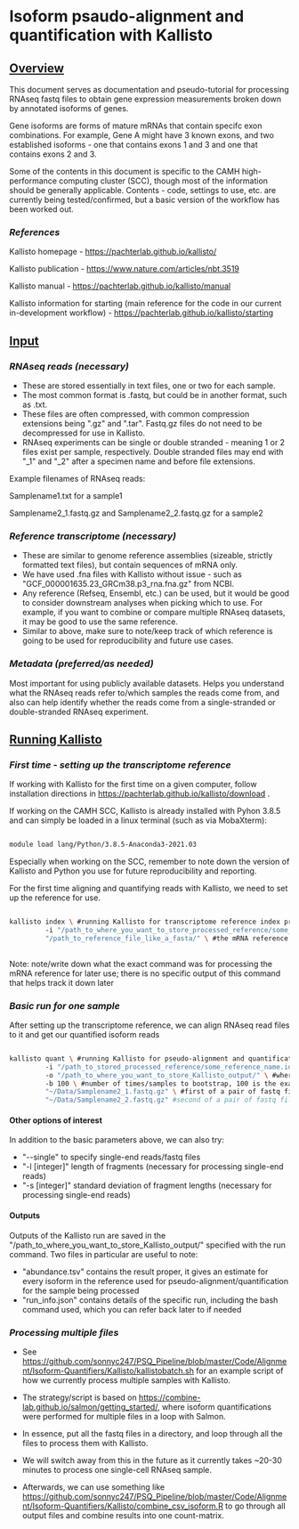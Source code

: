 # Isoform psaudo-alignment and quantification with Kallisto

## <ins> Overview </ins>

This document serves as documentation and pseudo-tutorial for processing RNAseq fastq files to obtain gene expression measurements broken down by annotated isoforms of genes. 

Gene isoforms are forms of mature mRNAs that contain specifc exon combinations. For example, Gene A might have 3 known exons, and two established isoforms - one that contains exons 1 and 3 and one that contains exons 2 and 3. 

Some of the contents in this document is specific to the CAMH high-performance computing cluster (SCC), though most of the information should be generally applicable. Contents - code, settings to use, etc. are currently being tested/confirmed, but a basic version of the workflow has been worked out.

### *References*

Kallisto homepage - https://pachterlab.github.io/kallisto/

Kallisto publication - https://www.nature.com/articles/nbt.3519

Kallisto manual - https://pachterlab.github.io/kallisto/manual

Kallisto information for starting (main reference for the code in our current in-development workflow) - https://pachterlab.github.io/kallisto/starting

## <ins> Input </ins>

### *RNAseq reads (necessary)*

* These are stored essentially in text files, one or two for each sample. 
* The most common format is .fastq, but could be in another format, such as .txt. 
* These files are often compressed, with common compression extensions being ".gz" and ".tar". Fastq.gz files do not need to be decompressed for use in Kallisto. 
* RNAseq experiments can be single or double stranded - meaning 1 or 2 files exist per sample, respectively. Double stranded files may end with "_1" and "_2" after a specimen name and before file extensions. 

Example filenames of RNAseq reads:

Samplename1.txt for a sample1

Samplename2_1.fastq.gz and Samplename2_2.fastq.gz for a sample2

### *Reference transcriptome (necessary)*

* These are similar to genome reference assemblies (sizeable, strictly formatted text files), but contain sequences of mRNA only.
* We have used .fna files with Kallisto without issue - such as "GCF_000001635.23_GRCm38.p3_rna.fna.gz" from NCBI.
* Any reference (Refseq, Ensembl, etc.) can be used, but it would be good to consider downstream analyses when picking which to use. For example, if you want to combine or compare multiple RNAseq datasets, it may be good to use the same reference.
* Similar to above, make sure to note/keep track of which reference is going to be used for reproducibility and future use cases.

### *Metadata (preferred/as needed)*

Most important for using publicly available datasets. Helps you understand what the RNAseq reads refer to/which samples the reads come from, and also can help identify whether the reads come from a single-stranded or double-stranded RNAseq experiment.

## <ins> Running Kallisto </ins>

### *First time - setting up the transcriptome reference*

If working with Kallisto for the first time on a given computer, follow installation directions in https://pachterlab.github.io/kallisto/download .

If working on the CAMH SCC, Kallisto is already installed with Pyhon 3.8.5 and can simply be loaded in a linux terminal (such as via MobaXterm):

```bash {cmd}

module load lang/Python/3.8.5-Anaconda3-2021.03

```

Especially when working on the SCC, remember to note down the version of Kallisto and Python you use for future reproducibility and reporting.

For the first time aligning and quantifying reads with Kallisto, we need to set up the reference for use.

```bash {cmd}

kallisto index \ #running Kallisto for transcriptome reference index processing
         -i "/path_to_where_you_want_to_store_processed_reference/some_reference_name.idx" \ #where we want to store the processed transcriptome as an "idx" file [1]
         "/path_to_reference_file_like_a_fasta/" \ #the mRNA reference file
  
```

Note: note/write down what the exact command was for processing the mRNA reference for later use; there is no specific output of this command that helps track it down later

### *Basic run for one sample*

After setting up the transcriptome reference, we can align RNAseq read files to it and get our quantified isoform reads

```bash {cmd}

kallisto quant \ #running Kallisto for pseudo-alignment and quantification
         -i "/path_to_stored_processed_reference/some_reference_name.idx" \ #same index path/file as above [1]
         -o "/path_to_where_you_want_to_store_Kallisto_output/" \ #where we want to store the output of Kallisto
         -b 100 \ #number of times/samples to bootstrap, 100 is the example used in the "getting started" page of the Kallisto website
         "~/Data/Samplename2_1.fastq.gz" \ #first of a pair of fastq files for a sample
         "~/Data/Samplename2_2.fastq.gz" #second of a pair of fastq files for a sample

```

#### Other options of interest

In addition to the basic parameters above, we can also try:

* "--single" to specify single-end reads/fastq files
* "-l [integer]" length of fragments (necessary for processing single-end reads) 
* "-s [integer]" standard deviation of fragment lengths (necessary for processing single-end reads)

#### Outputs

Outputs of the Kallisto run are saved in the "/path_to_where_you_want_to_store_Kallisto_output/" specified with the run command. Two files in particular are useful to note:

* "abundance.tsv" contains the result proper, it gives an estimate for every isoform in the reference used for pseudo-alignment/quantification for the sample being processed
* "run_info.json" contains details of the specific run, including the bash command used, which you can refer back later to if needed

### *Processing multiple files*

* See https://github.com/sonnyc247/PSQ_Pipeline/blob/master/Code/Alignment/Isoform-Quantifiers/Kallisto/kallistobatch.sh for an example script of how we currently process multiple samples with Kallisto.
* The strategy/script is based on https://combine-lab.github.io/salmon/getting_started/, where isoform quantifications were performed for multiple files in a loop with Salmon. 
* In essence, put all the fastq files in a directory, and loop through all the files to process them with Kallisto.
* We will switch away from this in the future as it currently takes ~20-30 minutes to process one single-cell RNAseq sample.
 
* Afterwards, we can use something like https://github.com/sonnyc247/PSQ_Pipeline/blob/master/Code/Alignment/Isoform-Quantifiers/Kallisto/combine_csv_isoform.R to go through all output files and combine results into one count-matrix.
